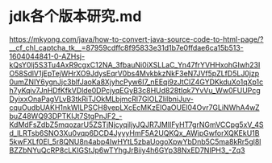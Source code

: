 # jdk各个版本研究.md

https://mkyong.com/java/how-to-convert-java-source-code-to-html-page/?__cf_chl_captcha_tk__=87959cdffc8f95833e31d1b7e0ffdae6ca15b513-1604044841-0-AZHsj-kQsY0lj5S3Tu4AxR9cgxC12NA_3fbauNi0iXSLLaC_Yn47frYVHHxohGIwh23IO58SdlV1jEpTejWHrXO9JdysEqrV0bs4MvkbkzNkF3eN7JVf5pZLfD5LJ0jzp0umZNIY6ygnJjc3blfJaoKa8XjyhcPyw6I7_nEEqi9zJtClZ4GYDKkduXo1qXp1ch7yKqiv7JnHDfKfkVDlde0DPcjyqEGyB3c8HUd828tIqk7YvVu_Ww0FUUPcgDyixxOnaPagVLvB3tkRiTJOkMLbjmcRl7GlOLZliIbniJuv-cquOudbUAKH1nkWlLPSCH8vepLXcEcMKzElOaOUEl04Ovr7GLiNWhA4wZbuZ48WQ93DPTKIJt7StgPnJF2_-KdMdFsZdbZ5mqozarU5ZSTjNjcyqiljyJQJR7JMlIFyHT7grNGmVCCpg5xV_4Sd_lLRTsb6SNO3Xu0vqp6DCD4JyyyHmF5A2UQKQx_AWjpGwforXQKEkU1B5kwFXLf0EI_5r8QNU8n4abp4IwHYtL5zbaUogoXpwYbDnb5C5ma8kRr5gl8lBZZbNYuQcRP8cLKIGStJp6wTYhgJrBiiy4h6GYp38NxED7NIPH3_-Zq3